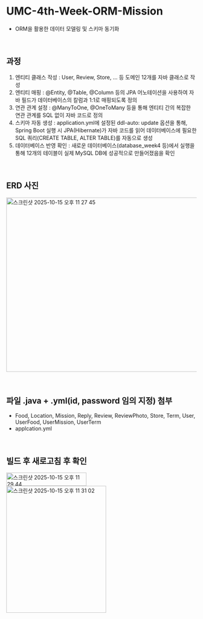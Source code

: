 # UMC-4th-Week-ORM-Mission
- ORM을 활용한 데이터 모델링 및 스키마 동기화

<br>

## 과정
1. 엔티티 클래스 작성 : User, Review, Store, ... 등 도메인 12개를 자바 클래스로 작성 <br>
2. 엔티티 매핑 : @Entity, @Table, @Column 등의 JPA 어노테이션을 사용하여 자바 필드가 데이터베이스의 칼럼과 1:1로 매핑되도록 정의 <br>
3. 연관 관계 설정 : @ManyToOne, @OneToMany 등을 통해 엔티티 간의 복잡한 연관 관계를 SQL 없이 자바 코드로 정의 <br>
4. 스키마 자동 생성 : application.yml에 설정된 ddl-auto: update 옵션을 통해,  <br>
Spring Boot 실행 시 JPA(Hibernate)가 자바 코드를 읽어 데이터베이스에 필요한 SQL 쿼리(CREATE TABLE, ALTER TABLE)를 자동으로 생성 <br>
5. 데이터베이스 반영 확인 : 새로운 데이터베이스(database_week4 등)에서 실행을 통해 12개의 테이블이 실제 MySQL DB에 성공적으로 만들어졌음을 확인 <br>

<br>

## ERD 사진
<img width="556" height="460" alt="스크린샷 2025-10-15 오후 11 27 45" src="https://github.com/user-attachments/assets/7e24f6f0-3cc8-4e90-aaeb-49e348023dfd" /> <br>

<br>

## 파일 .java + .yml(id, password 임의 지정) 첨부
- Food, Location, Mission, Reply, Review, ReviewPhoto, Store, Term, User, UserFood, UserMission, UserTerm
- applcation.yml

<br>

## 빌드 후 새로고침 후 확인
<img width="212" height="35" alt="스크린샷 2025-10-15 오후 11 29 44" src="https://github.com/user-attachments/assets/ef5e0509-034a-4555-a2ba-5d5cd57a32c2" /> <br>
<img width="264" height="335" alt="스크린샷 2025-10-15 오후 11 31 02" src="https://github.com/user-attachments/assets/804ef4bd-802f-496b-a840-5d6b0f4eaebb" /> <br>
